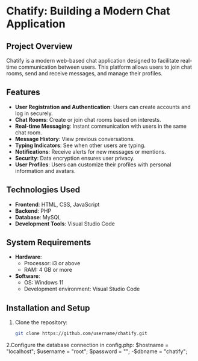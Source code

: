 
 
# Chatify: Building a Modern Chat Application

## Project Overview
Chatify is a modern web-based chat application designed to facilitate real-time communication between users. This platform allows users to join chat rooms, send and receive messages, and manage their profiles.

## Features
- **User Registration and Authentication**: Users can create accounts and log in securely.
- **Chat Rooms**: Create or join chat rooms based on interests.
- **Real-time Messaging**: Instant communication with users in the same chat room.
- **Message History**: View previous conversations.
- **Typing Indicators**: See when other users are typing.
- **Notifications**: Receive alerts for new messages or mentions.
- **Security**: Data encryption ensures user privacy.
- **User Profiles**: Users can customize their profiles with personal information and avatars.

## Technologies Used
- **Frontend**: HTML, CSS, JavaScript
- **Backend**: PHP
- **Database**: MySQL
- **Development Tools**: Visual Studio Code

## System Requirements
- **Hardware**: 
  - Processor: i3 or above
  - RAM: 4 GB or more
- **Software**:
  - OS: Windows 11
  - Development environment: Visual Studio Code

## Installation and Setup
1. Clone the repository:
   ```bash
   git clone https://github.com/username/chatify.git
2.Configure the database connection in config.php:
$hostname = "localhost";
$username = "root";
$password = "";
-$dbname = "chatify";